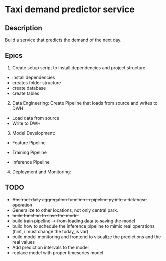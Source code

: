 # Taxi demand predictor service

## Description
Build a service that predicts the demand of the next day.


## Epics
1. Create setup script to install dependencies and project structure.
- install dependencies
- creates folder structure
- create database
- create tables

2. Data Engineering: Create Pipeline that loads from source and writes to DWH
- Load data from source
- Write to DWH


3. Model Development:

- Feature Pipeline

- Training Pipeline

- Inference Pipeline


4. Deployment and Monitoring:



## TODO
- ~~Abstract daily aggregation function in pipeline.py into a database operation~~
- Generalize to other locations, not only central park.
- ~~build function to save the model~~
- ~~build train pipeline -> from loading data to saving the model~~
- build how to schedule the inference pipeline to mimic real operations (hint, i must change the today_is var)
- build model monitoring and frontend to visualize the predictions and the real values
- Add prediction intervals to the model
- replace model with proper timeseries model

